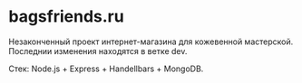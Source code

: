# bagsfriends.ru

Незаконченный проект интернет-магазина для кожевенной мастерской. Последнии изменения находятся в ветке dev.

Стек: Node.js + Express + Handellbars + MongoDB.
